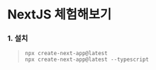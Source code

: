 # NextJS 체험해보기

### 1. 설치

> `npx create-next-app@latest`<br/>
> `npx create-next-app@latest --typescript`
